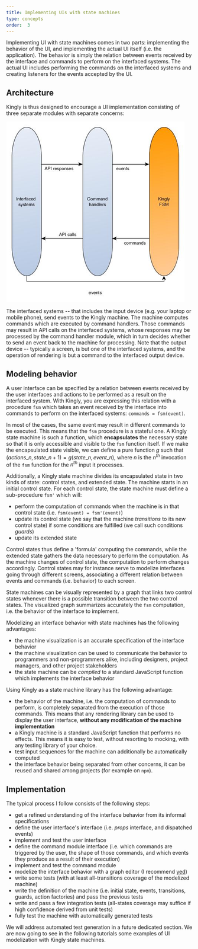 ```yaml
---
title: Implementing UIs with state machines
type: concepts
order:  3
---
```


Implementing UI with state machines comes in two parts: implementing the behavior of the UI, and implementing the actual UI itself (i.e. the application). The behavior is simply the relation between events received by the interface and commands to perform on the interfaced systems. The actual UI includes performing the commands on the interfaced systems and creating listeners for the events accepted by the UI.

## Architecture
Kingly is thus designed to encourage a UI implementation consisting of three separate modules with separate concerns:

![kingly-favoured ui architecture](../../graphs/high%20level%20architecture%20ui%20implementation%20with%20kingly.jpg)

The interfaced systems -- that includes the input device (e.g. your laptop or mobile phone), send events to the Kingly machine. The machine computes commands which are executed by command handlers. Those commands may result in API calls on the interfaced systems, whose responses may be processed by the command handler module, which in turn decides whether to send an event back to the machine for processing. Note that the output device -- typically a screen, is but one of the interfaced systems, and the operation of rendering is but a command to the interfaced output device.

## Modeling behavior
A user interface can be specified by a relation between events received by the user interfaces and actions to be performed as a result on the interfaced system. With Kingly, you are expressing this relation with a procedure `fsm` which takes an event received by the interface into commands to perform on the interfaced systems: `commands = fsm(event)`. 

In most of the cases, the same event may result in different commands to be executed. This means that the `fsm` procedure is a stateful one. A Kingly state machine is such a function, which **encapsulates** the necessary state so that it is only accessible and visible to the `fsm` function itself. If we make the encapsulated state visible, we can define a pure function $g$ such that  $(actions\_n, state\_{n+1}) = g (state\_n, event\_n)$, where $n$ is the $n^{th}$ invocation of the `fsm`  function for the $n^{th}$ input it processes.

Additionally, a Kingly state machine divides its encapsulated state in two kinds of state: control states, and extended state. The machine starts in an initial control state. For each control state, the state machine must define a sub-procedure `fsm'` which will:
- perform the computation of commands when the machine is in that control state (i.e. `fsm(event) = fsm'(event)`)
- update its control state (we say that the machine *transitions* to its new control state) if some conditions are fulfilled (we call such conditions *guards*)
- update its extended state

Control states thus define a 'formula' computing the commands, while the extended state gathers the data necessary to perform the computation. As the machine changes of control state, the computation to perform changes accordingly. Control states may for instance serve to modelize interfaces going through different screens, associating a different relation between events and commands (i.e. behavior) to each screen.

State machines can be visually represented by a graph that links two control states whenever there is a possible transition between the two control states. The visualized graph summarizes accurately the `fsm` computation, i.e. the behavior of the interface to implement. 

Modelizing an interface behavior with state machines has the following advantages:
- the machine visualization is an accurate specification of the interface behavior
- the machine visualization can be used to communicate the behavior to programmers and non-programmers alike, including designers, project managers, and other project stakeholders
- the state machine can be *compiled* to a standard JavaScript function which implements the interface behavior

Using Kingly as a state machine library has the following advantage:
- the behavior of the machine, i.e. the computation of commands to perform, is completely separated from the execution of those commands. This means that any rendering library can be used to display the user interface, **without any modification of the machine implementation**
- a Kingly machine is a standard JavaScript function that performs no effects. This means it is easy to test, without resorting to mocking, with any testing library of your choice.
- test input sequences for the machine can additionally be automatically computed
- the interface behavior being separated from other concerns, it can be reused and shared among projects (for example on `npm`). 

## Implementation
The typical process I follow consists of the following steps:
- get a refined understanding of the interface behavior from its informal specifications
- define the user interface's interface (i.e. *props* interface, and dispatched events)
- implement and test the user interface
- define the command module interface (i.e. which commands are triggered by the user, the shape of those commands, and which events they produce as a result of their execution)
- implement and test the command module
- modelize the interface behavior with a graph editor (I recommend [yed](https://www.yworks.com/downloads#yEd))
- write some tests (with at least all-transitions coverage of the modelized machine)
- write the definition of the machine (i.e. initial state, events, transitions, guards, action factories) and pass the previous tests
- write and pass a few integration tests (all-states coverage may suffice if high confidence derived from unit tests)
- fully test the machine with automatically generated tests

We will address automated test generation in a future dedicated section. We are now going to see in the following tutorials some examples of UI modelization with Kingly state machines.
